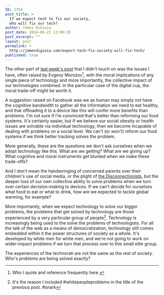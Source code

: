 ```yaml
---
ID: 2754
post_title: >
  If we expect tech to fix our society,
  who will fix our tech?
author: James DiGioia
post_date: 2014-06-23 12:00:28
post_excerpt: ""
layout: post
permalink: >
  http://jamesdigioia.com/expect-tech-fix-society-will-fix-tech/
published: true
---
```

The other part of [last week's post][1] that I didn't touch on was the issues I have, often raised by Evgeny Morozov[^1], with the moral implications of any single piece of technology and more importantly, the collective impact of our technologies combined. In the particular case of the digital cup, the moral trade-off might be worth it.

A suggestion raised on Facebook was we as human may simply not have the cognitive bandwidth to gather all the information we need to eat healthy, and that offloading it to a device like this will confer more benefits than problems. I'm not sure if I'm convinced that's better than reforming our food systems. It's certainly easier, but if we believe our social obesity or health issues are solvable via individual technology, then we become incapable of dealing with problems on a social level. We can't (or won't) reform our food systems if we think better tracking solves the problem.

More generally, these are the questions we don't ask ourselves when we adopt technology like this. What are we getting? What are we giving up? What cognitive and moral instruments get blunted when we make these trade-offs?

And I don't mean the handwringing of concerned parents over their children's use of social media, or the plight of [the Disconnectionists][2], but the deeper loss of our own collective ability to solve problems when we turn over certain decision-making to devices. If we can't decide for ourselves what food to eat or what to drink, how are we expected to tackle global warming, for example?

More importantly, when we expect technology to solve our bigger problems, the problems that get solved by technology are those experienced by a very particular group of people[^2]. Technology is increasingly being used to the solve the problems of technologists. For all the talk of the web as a means of democratization, technology still comes embedded within it the power structures of society as a whole. It's developed by white men for white men, and we're not going to work on wider-impact problems if we turn that process over to this small elite group.

The experiences of the technorati are not the same as the rest of society. Who's problems are being solved exactly?

[^1]:    
    Who I quote and reference frequently here.

[^2]:    
    It's the reason I included #whitepeopleproblems in the title of the previous post. #snark

 [1]: http://jamesdigioia.com/vessyl-whitepeopleproblems-silicon-valleys-insularity/
 [2]: http://thenewinquiry.com/essays/the-disconnectionists/